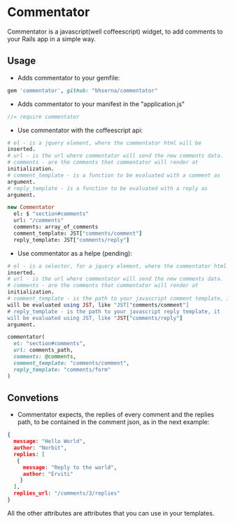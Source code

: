 # Commentator

Commentator is a javascript(well coffeescript) widget, to add comments
to your Rails app in a simple way.

## Usage

* Adds commentator to your gemfile:

```ruby
gem 'commentator', github: "bhserna/commentator"
```

* Adds commentator to your manifest in the "application.js"

```javascript
//= require commentator
```

* Use commentator with the coffeescript api:

```coffeescript
# el - is a jquery element, where the commentator html will be
inserted.
# url - is the url where commentator will send the new comments data.
# comments - are the comments that commentator will render at
initialization.
# comment_template - is a function to be evaluated with a comment as
argument.
# reply_template - is a function to be evaluated with a reply as
argument.

new Commentator
  el: $ "section#comments" 
  url: "/comments"
  comments: array_of_comments
  comment_template: JST["comments/comment"]
  reply_template: JST["comments/reply"]
```

* Use commentator as a helpe (pending):

```ruby
# el - is a selector, for a jquery element, where the commentator html will be
inserted.
# url - is the url where commentator will send the new comments data.
# comments - are the comments that commentator will render at
initialization.
# comment_template - is the path to your javascript comment template, it
will be evaluated using JST, like "JST["comments/comment"]
# reply_template - is the path to your javascript reply template, it
will be evaluated using JST, like "JST["comments/reply"]
argument.

commentator(
  el: "section#comments",
  url: comments_path,
  comments: @comments,
  comment_template: "comments/comment",
  reply_template: "comments/form"
)
```

## Convetions

* Commentator expects, the replies of every comment and the replies
  path, to be contained in the comment json, as in the next example:

```json
{
  message: "Hello World",
  author: "Norbit",
  replies: [
   { 
     message: "Reply to the world",
     author: "Erviti"
    }  
  ],
  replies_url: "/comments/3/replies"
}
```

All the other attributes are attributes that you can use in your
templates.
